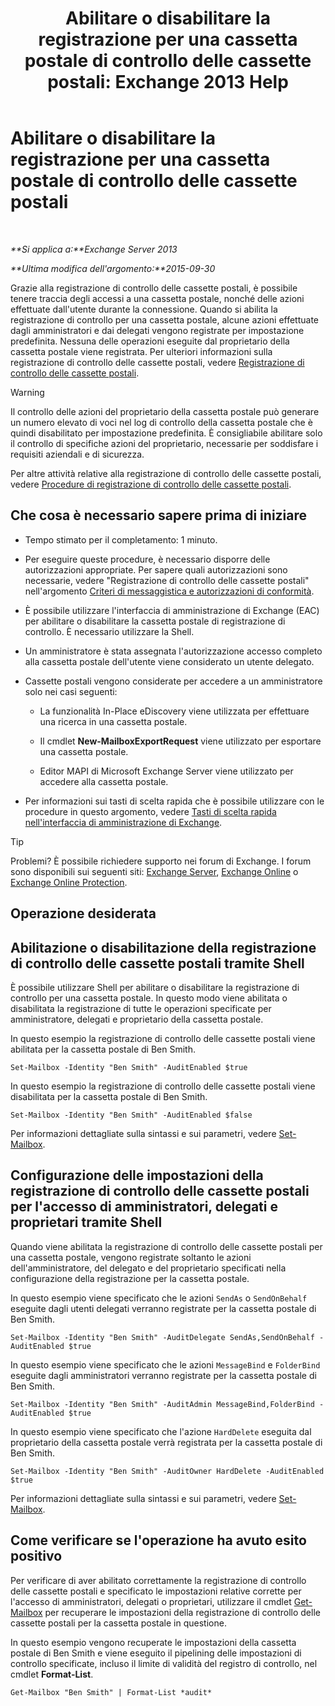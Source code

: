﻿---
title: 'Abilitare o disabilitare la registrazione per una cassetta postale di controllo delle cassette postali: Exchange 2013 Help'
TOCTitle: Abilitare o disabilitare la registrazione per una cassetta postale di controllo delle cassette postali
ms:assetid: c4bbfd52-6196-49c7-8c31-777fbbee11f2
ms:mtpsurl: https://technet.microsoft.com/it-it/library/Ff461937(v=EXCHG.150)
ms:contentKeyID: 50481610
ms.date: 05/22/2018
mtps_version: v=EXCHG.150
ms.translationtype: MT
---

# Abilitare o disabilitare la registrazione per una cassetta postale di controllo delle cassette postali

 

_**Si applica a:**Exchange Server 2013_

_**Ultima modifica dell'argomento:**2015-09-30_

Grazie alla registrazione di controllo delle cassette postali, è possibile tenere traccia degli accessi a una cassetta postale, nonché delle azioni effettuate dall'utente durante la connessione. Quando si abilita la registrazione di controllo per una cassetta postale, alcune azioni effettuate dagli amministratori e dai delegati vengono registrate per impostazione predefinita. Nessuna delle operazioni eseguite dal proprietario della cassetta postale viene registrata. Per ulteriori informazioni sulla registrazione di controllo delle cassette postali, vedere [Registrazione di controllo delle cassette postali](mailbox-audit-logging-exchange-2013-help.md).


> [!WARNING]
> Il controllo delle azioni del proprietario della cassetta postale può generare un numero elevato di voci nel log di controllo della cassetta postale che è quindi disabilitato per impostazione predefinita. È consigliabile abilitare solo il controllo di specifiche azioni del proprietario, necessarie per soddisfare i requisiti aziendali e di sicurezza.



Per altre attività relative alla registrazione di controllo delle cassette postali, vedere [Procedure di registrazione di controllo delle cassette postali](mailbox-audit-logging-procedures-exchange-2013-help.md).

## Che cosa è necessario sapere prima di iniziare

  - Tempo stimato per il completamento: 1 minuto.

  - Per eseguire queste procedure, è necessario disporre delle autorizzazioni appropriate. Per sapere quali autorizzazioni sono necessarie, vedere "Registrazione di controllo delle cassette postali" nell'argomento [Criteri di messaggistica e autorizzazioni di conformità](messaging-policy-and-compliance-permissions-exchange-2013-help.md).

  - È possibile utilizzare l'interfaccia di amministrazione di Exchange (EAC) per abilitare o disabilitare la cassetta postale di registrazione di controllo. È necessario utilizzare la Shell.

  - Un amministratore è stata assegnata l'autorizzazione accesso completo alla cassetta postale dell'utente viene considerato un utente delegato.

  - Cassette postali vengono considerate per accedere a un amministratore solo nei casi seguenti:
    
      - La funzionalità In-Place eDiscovery viene utilizzata per effettuare una ricerca in una cassetta postale.
    
      - Il cmdlet **New-MailboxExportRequest** viene utilizzato per esportare una cassetta postale.
    
      - Editor MAPI di Microsoft Exchange Server viene utilizzato per accedere alla cassetta postale.

  - Per informazioni sui tasti di scelta rapida che è possibile utilizzare con le procedure in questo argomento, vedere [Tasti di scelta rapida nell'interfaccia di amministrazione di Exchange](keyboard-shortcuts-in-the-exchange-admin-center-exchange-online-protection-help.md).


> [!TIP]
> Problemi? È possibile richiedere supporto nei forum di Exchange. I forum sono disponibili sui seguenti siti: <A href="https://go.microsoft.com/fwlink/p/?linkid=60612">Exchange Server</A>, <A href="https://go.microsoft.com/fwlink/p/?linkid=267542">Exchange Online</A> o <A href="https://go.microsoft.com/fwlink/p/?linkid=285351">Exchange Online Protection</A>.



## Operazione desiderata

## Abilitazione o disabilitazione della registrazione di controllo delle cassette postali tramite Shell

È possibile utilizzare Shell per abilitare o disabilitare la registrazione di controllo per una cassetta postale. In questo modo viene abilitata o disabilitata la registrazione di tutte le operazioni specificate per amministratore, delegati e proprietario della cassetta postale.

In questo esempio la registrazione di controllo delle cassette postali viene abilitata per la cassetta postale di Ben Smith.

    Set-Mailbox -Identity "Ben Smith" -AuditEnabled $true

In questo esempio la registrazione di controllo delle cassette postali viene disabilitata per la cassetta postale di Ben Smith.

    Set-Mailbox -Identity "Ben Smith" -AuditEnabled $false

Per informazioni dettagliate sulla sintassi e sui parametri, vedere [Set-Mailbox](https://technet.microsoft.com/it-it/library/bb123981\(v=exchg.150\)).

## Configurazione delle impostazioni della registrazione di controllo delle cassette postali per l'accesso di amministratori, delegati e proprietari tramite Shell

Quando viene abilitata la registrazione di controllo delle cassette postali per una cassetta postale, vengono registrate soltanto le azioni dell'amministratore, del delegato e del proprietario specificati nella configurazione della registrazione per la cassetta postale.

In questo esempio viene specificato che le azioni `SendAs` o `SendOnBehalf` eseguite dagli utenti delegati verranno registrate per la cassetta postale di Ben Smith.

    Set-Mailbox -Identity "Ben Smith" -AuditDelegate SendAs,SendOnBehalf -AuditEnabled $true

In questo esempio viene specificato che le azioni `MessageBind` e `FolderBind` eseguite dagli amministratori verranno registrate per la cassetta postale di Ben Smith.

    Set-Mailbox -Identity "Ben Smith" -AuditAdmin MessageBind,FolderBind -AuditEnabled $true

In questo esempio viene specificato che l'azione `HardDelete` eseguita dal proprietario della cassetta postale verrà registrata per la cassetta postale di Ben Smith.

    Set-Mailbox -Identity "Ben Smith" -AuditOwner HardDelete -AuditEnabled $true

Per informazioni dettagliate sulla sintassi e sui parametri, vedere [Set-Mailbox](https://technet.microsoft.com/it-it/library/bb123981\(v=exchg.150\)).

## Come verificare se l'operazione ha avuto esito positivo

Per verificare di aver abilitato correttamente la registrazione di controllo delle cassette postali e specificato le impostazioni relative corrette per l'accesso di amministratori, delegati o proprietari, utilizzare il cmdlet [Get-Mailbox](https://technet.microsoft.com/it-it/library/bb123685\(v=exchg.150\)) per recuperare le impostazioni della registrazione di controllo delle cassette postali per la cassetta postale in questione.

In questo esempio vengono recuperate le impostazioni della cassetta postale di Ben Smith e viene eseguito il pipelining delle impostazioni di controllo specificate, incluso il limite di validità del registro di controllo, nel cmdlet **Format-List**.

    Get-Mailbox "Ben Smith" | Format-List *audit*

